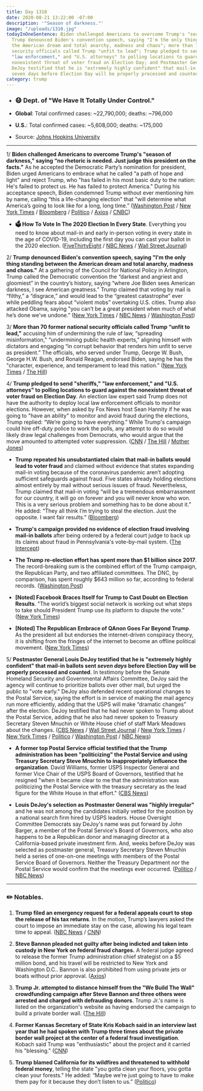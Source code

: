 ```yaml
---
title: Day 1310
date: 2020-08-21 13:22:00 -07:00
description: '"Season of darkness."'
image: "/uploads/1310.jpg"
todayInOneSentence: Biden challenged Americans to overcome Trump's "season of darkness";
  Trump denounced Biden's convention speech, saying "I'm the only thing standing between
  the American dream and total anarchy, madness and chaos"; more than 70 former national
  security officials called Trump "unfit to lead"; Trump pledged to send "sheriffs,"
  "law enforcement," and "U.S. attorneys" to polling locations to guard against the
  nonexistent threat of voter fraud on Election Day; and Postmaster General Louis
  DeJoy testified that he is "extremely highly confident" that mail-in ballots sent
  seven days before Election Day will be properly processed and counted.
category: trump
---
```


* ### 😷 Dept. of "We Have It Totally Under Control."

* **Global**: Total confirmed cases: \~22,790,000; deaths: \~796,000

* **U.S.**: Total confirmed cases: \~5,608,000; deaths: \~175,000

* Source: [Johns Hopkins University](https://coronavirus.jhu.edu/map.html)

---

1/ **Biden challenged Americans to overcome Trump's "season of darkness," saying “no rhetoric is needed. Just judge this president on the facts."** As he accepted the Democratic Party’s nomination for president, Biden urged Americans to embrace what he called “a path of hope and light" and reject Trump, who "has failed in his most basic duty to the nation: He's failed to protect us. He has failed to protect America." During his acceptance speech, Biden condemned Trump without ever mentioning him by name, calling “this a life-changing election" that "will determine what America’s going to look like for a long, long time.” ([Washington Post](https://www.washingtonpost.com/elections/2020/08/20/democratic-national-convention-live-updates/) / [New York Times](https://www.nytimes.com/2020/08/20/us/politics/Joe-Biden-accepts-democratic-nomination.html) / [Bloomberg](https://www.bloomberg.com/news/articles/2020-08-21/biden-vows-to-return-hope-to-america-after-darkness-of-trump?sref=MIBMEEoj) / [Politico](https://www.politico.com/news/2020/08/20/dnc-convention-thursday-399585) / [Axios](https://www.axios.com/biden-accepts-nomination-tears-into-trump-for-unforgivable-covid-response-de1ce7c4-17de-4a27-8ed3-b426f3a4ef64.html) / [CNBC](https://www.cnbc.com/2020/08/20/dnc-joe-biden-nomination-acceptance.html))

* **🗳 How To Vote In The 2020 Election In Every State**. Everything you need to know about mail-in and early in-person voting in every state in the age of COVID-19, including the first day you can cast your ballot in the 2020 election. ([FiveThirtyEight](https://projects.fivethirtyeight.com/how-to-vote-2020/) / [NBC News](https://www.nbcnews.com/specials/plan-your-vote-state-by-state-guide-voting-by-mail-early-in-person-voting-election/index.html?cid=bc_npd_nn_ms_np-1_200816) / [Wall Street Journal](https://www.wsj.com/articles/how-to-vote-by-mail-in-every-state-11597840923))

2/ **Trump denounced Biden's convention speech, saying "I'm the only thing standing between the American dream and total anarchy, madness and chaos."** At a gathering of the Council for National Policy in Arlington, Trump called the Democratic convention the “darkest and angriest and gloomiest” in the country’s history, saying “where Joe Biden sees American darkness, I see American greatness.” Trump claimed that voting by mail is “filthy,” a “disgrace,” and would lead to the “greatest catastrophe” ever while peddling fears about “violent mobs” overtaking U.S. cities. Trump also attacked Obama, saying "you can’t be a great president when much of what he’s done we’ve undone.” ([New York Times](https://www.nytimes.com/2020/08/21/us/elections/trump-says-he-is-the-only-thing-standing-between-the-american-dream-and-total-anarchy.html) / [NBC News](https://www.nbcnews.com/politics/2020-election/trump-pans-biden-s-acceptance-speech-democratic-convention-n1237719) / [Washington Post](https://www.washingtonpost.com/elections/2020/08/21/trump-biden-live-updates/?hpid=hp_no-name_elex-luf-8am%3Aprime-time%2Fpromo))

3/ **More than 70 former national security officials called Trump “unfit to lead,"** accusing him of undermining the rule of law, “spreading misinformation," “undermining public health experts,” aligning himself with dictators and engaging “in corrupt behavior that renders him unfit to serve as president.” The officials, who served under Trump, George W. Bush, George H.W. Bush, and Ronald Reagan, endorsed Biden, saying he has the "character, experience, and temperament to lead this nation.” ([New York Times](https://www.nytimes.com/2020/08/20/us/politics/republican-national-security-biden.html) / [The Hill](https://thehill.com/homenews/campaign/512954-over-70-of-former-gop-national-security-officials-endorse-biden))

4/ **Trump pledged to send "sheriffs," "law enforcement," and "U.S. attorneys" to polling locations to guard against the nonexistent threat of voter fraud on Election Day**. An election law expert said Trump does not have the authority to deploy local law enforcement officials to monitor elections. However, when asked by Fox News host Sean Hannity if he was going to "have an ability" to monitor and avoid fraud during the elections, Trump replied: “We’re going to have everything.” While Trump's campaign could hire off-duty police to work the polls, any attempt to do so would likely draw legal challenges from Democrats, who would argue that the move amounted to attempted voter suppression. ([CNN](https://www.cnn.com/2020/08/20/politics/trump-election-day-sheriffs/index.html) / [The Hill](https://thehill.com/homenews/administration/513048-trump-says-he-will-send-law-enforcement-us-attorneys-to-polls-in) / [Mother Jones](https://www.motherjones.com/2020-elections/2020/08/as-democrats-urge-fair-elections-trump-threatens-to-send-law-enforcement-to-the-polls/))

* **Trump repeated his unsubstantiated claim that mail-in ballots would lead to voter fraud** and claimed without evidence that states expanding mail-in voting because of the coronavirus pandemic aren’t adopting sufficient safeguards against fraud. Five states already holding elections almost entirely by mail without serious issues of fraud. Nevertheless, Trump claimed that mail-in voting “will be a tremendous embarrassment for our country, it will go on forever and you will never know who won. This is a very serious problem and something has to be done about it.” He added: “They all think I’m trying to steal the election. Just the opposite. I want fair results.” ([Bloomberg](https://www.bloomberg.com/news/articles/2020-08-21/trump-sows-doubt-in-u-s-election-with-polls-showing-biden-lead?sref=MIBMEEoj))

* **Trump's campaign provided no evidence of election fraud involving mail-in ballots** after being ordered by a federal court judge to back up its claims about fraud in Pennsylvania's vote-by-mail system. ([The Intercept](https://theintercept.com/2020/08/20/trump-election-fraud-pennsylvania-court/))

* **The Trump re-election effort has spent more than $1 billion since 2017**. The record-breaking sum is the combined effort of the Trump campaign, the Republican Party, and two affiliated committees. The DNC, by comparison, has spent roughly $643 million so far, according to federal records. ([Washington Post](https://www.washingtonpost.com/politics/2020/08/21/trumps-reelection-effort-has-officially-spent-more-than-1-billion-record-sum-this-point-campaign/))

* **\[Noted\] Facebook Braces Itself for Trump to Cast Doubt on Election Results**. "The world’s biggest social network is working out what steps to take should President Trump use its platform to dispute the vote." ([New York Times](https://www.nytimes.com/2020/08/21/technology/facebook-trump-election.html))

* **\[Noted\] The Republican Embrace of QAnon Goes Far Beyond Trump**. As the president all but endorses the internet-driven conspiracy theory, it is shifting from the fringes of the internet to become an offline political movement. ([New York Times](https://www.nytimes.com/2020/08/20/us/politics/qanon-trump-republicans.html))

5/ **Postmaster General Louis DeJoy testified that he is "extremely highly confident" that mail-in ballots sent *seven days* before Election Day will be properly processed and counted**. In testimony before the Senate Homeland Security and Governmental Affairs Committee, DeJoy said the agency will continue to prioritize ballots over other mail, but urged the public to "vote early." DeJoy also defended recent operational changes to the Postal Service, saying the effort is in service of making the mail agency run more efficiently, adding that the USPS will make “dramatic changes” after the election. DeJoy testified that he had never spoken to Trump about the Postal Service, adding that he also had never spoken to Treasury Secretary Steven Mnuchin or White House chief of staff Mark Meadows about the changes. ([CBS News](https://www.cbsnews.com/live-updates/postmaster-general-louis-dejoy-testifies-senate-panel-elections/) / [Wall Street Journal](https://www.wsj.com/articles/postmaster-general-louis-dejoy-to-testify-on-capitol-hill-11598002202?mod=hp_lead_pos2) / [New York Times](https://www.nytimes.com/2020/08/20/us/politics/Joe-Biden-accepts-democratic-nomination.html) / [New York Times](https://www.nytimes.com/live/2020/08/21/us/dnc-convention-election#the-postmaster-says-hes-highly-confident-ballots-mailed-close-to-election-day-will-be-delivered) / [Politico](https://www.politico.com/news/2020/08/21/dejoy-postal-service-hearing-399659) / [Washington Post](https://www.washingtonpost.com/politics/2020/08/21/dejoy-testimony-usps-senate/) / [NBC News](https://www.nbcnews.com/politics/2020-election/dejoy-testifies-congress-commits-delivering-election-ballots-time-n1237674))

* **A former top Postal Service official testified that the Trump administration has been "politicizing" the Postal Service and using Treasury Secretary Steve Mnuchin to inappropriately influence the organization**. David Williams, former USPS Inspector General and former Vice Chair of the USPS Board of Governors, testified that he resigned "when it became clear to me that the administration was politicizing the Postal Service with the treasury secretary as the lead figure for the White House in that effort." ([CBS News](https://www.cbsnews.com/news/former-top-postal-service-official-testifies-mnuchin-white-house-slowing-mail/))

* **Louis DeJoy's selection as Postmaster General was "highly irregular"** and he was not among the candidates initially vetted for the position by a national search firm hired by USPS leaders. House Oversight Committee Democrats say DeJoy's name was put forward by John Barger, a member of the Postal Service's Board of Governors, who also happens to be a Republican donor and managing director at a California-based private investment firm. And, weeks before DeJoy was selected as postmaster general, Treasury Secretary Steven Mnuchin held a series of one-on-one meetings with members of the Postal Service Board of Governors. Neither the Treasury Department nor the Postal Service would confirm that the meetings ever occurred. ([Politico](https://www.politico.com/news/2020/08/20/democrats-louis-dejoy-postal-service-399489) / [NBC News](https://www.nbcnews.com/politics/politics-news/mnuchin-s-role-postmaster-s-appointment-becomes-target-n1237553))

---

### ✏️ Notables.

1. **Trump filed an emergency request for a federal appeals court to stop the release of his tax returns**. In the motion, Trump’s lawyers asked the court to impose an immediate stay on the case, allowing his legal team time to appeal. ([NBC News](https://www.nbcnews.com/politics/white-house/trump-files-emergency-motion-block-release-his-tax-returns-n1237718) / [CNN](https://www.cnn.com/2020/08/21/politics/trump-motion-tax-records/index.html))

2. **Steve Bannon pleaded not guilty after being indicted and taken into custody in New York on federal fraud charges.** A federal judge agreed to release the former Trump administration chief strategist on a $5 million bond, and his travel will be restricted to New York and Washington D.C.. Bannon is also prohibited from using private jets or boats without prior approval. ([Axios](https://www.axios.com/steve-bannon-charged-fraud-199c43c1-2e75-4535-8eb0-d96558c9f777.html))

3. **Trump Jr. attempted to distance himself from the "We Build The Wall" crowdfunding campaign after Steve Bannon and three others were arrested and charged with defrauding donors**. Trump Jr.'s name is listed on the organization's website as having endorsed the campaign to build a private border wall. ([The Hill](https://thehill.com/homenews/administration/512937-trump-jr-distances-from-bannon-group-says-he-attended-single-event))

4. **Former Kansas Secretary of State Kris Kobach said in an interview last year that he had spoken with Trump three times about the private border wall project at the center of a federal fraud investigation**. Kobach said Trump was "enthusiastic" about the project and it carried his "blessing." ([CNN](https://www.cnn.com/2020/08/21/politics/kfile-kobach-wall-fraud/))

5. **Trump blamed California for its wildfires and threatened to withhold federal money**, telling the state "you gotta clean your floors, you gotta clean your forests." He added: “Maybe we’re just going to have to make them pay for it because they don’t listen to us.” ([Politico](https://www.politico.com/states/california/story/2020/08/20/trump-blames-california-for-wildfires-tells-state-you-gotta-clean-your-floors-1311059))